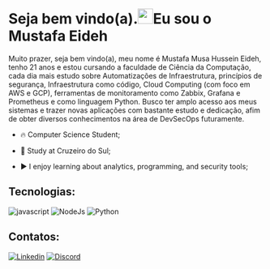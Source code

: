 <h1 align="left">Seja bem vindo(a).<img src="https://raw.githubusercontent.com/kaueMarques/kaueMarques/master/hi.gif" height="30px">Eu sou o Mustafa Eideh</h1>

<p>Muito prazer, seja bem vindo(a), meu nome é Mustafa Musa Hussein Eideh, tenho 21 anos e estou cursando a faculdade de Ciência da Computação, cada dia mais estudo sobre Automatizações de Infraestrutura, princípios de segurança, Infraestrutura como código, Cloud Computing (com foco em AWS e GCP), ferramentas de monitoramento como Zabbix, Grafana e Prometheus e como linguagem Python. Busco ter amplo acesso aos meus sistemas e trazer novas aplicações com bastante estudo e dedicação, afim de obter diversos conhecimentos na área de DevSecOps futuramente.</p>

- 🔥  Computer Science Student;

- 🔭 Study at Cruzeiro do Sul;

- ▶️ I enjoy learning about analytics, programming, and security tools;


## Tecnologias:
<div style="display: inline_block">
    <img aling="center" src="https://img.shields.io/badge/JavaScript-F7DF1E?style=for-the-badge&logo=javascript&logoColor=black" alt="javascript">
    <img aling="center" src="https://img.shields.io/badge/Node.js-43853D?style=for-the-badge&logo=node.js&logoColor=white" alt="NodeJs">
    <img aling="center" src="https://img.shields.io/badge/Python-43853D?style=for-the-badge&logo=python.js&logoColor=white" alt="Python">
</div>

## Contatos:
[![Linkedin](https://img.shields.io/badge/LinkedIn-0077B5?style=for-the-badge&logo=linkedin&logoColor=white)](https://www.linkedin.com/in/mustafa-eideh-b853581b4/)
[![Discord](https://img.shields.io/badge/Discord-7289DA?style=for-the-badge&logo=discord&logoColor=white)](https://discord.com/channels/@me)
